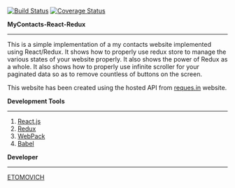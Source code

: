 [![Build Status](https://travis-ci.org/Etomovich/MyDiary-React-Redux.svg?branch=master)](https://travis-ci.org/Etomovich/MyDiary-React-Redux)
[![Coverage Status](https://coveralls.io/repos/github/Etomovich/MyDiary-React-Redux/badge.svg?branch=master)](https://coveralls.io/github/Etomovich/MyDiary-React-Redux?branch=master)

**MyContacts-React-Redux**
<hr />

This is a simple implementation of a my contacts website implemented using React/Redux. It shows how to properly use redux store to manage the various states of your website properly. It also shows the power of Redux as a whole. It also shows how to properly use infinite scroller for your paginated data so as to remove countless of buttons on the screen.

This website has been created using the hosted API from [reques.in](https://reqres.in/) website.

**Development Tools**
<hr />

1.  [React.js](https://reactjs.org/)
1.  [Redux](https://redux.js.org/)
1.  [WebPack](https://www.npmjs.com/package/webpack)
1.  [Babel](https://babeljs.io/)

**Developer**
<hr />

[ETOMOVICH](https://ke.linkedin.com/in/james-etole-6a7115145)
